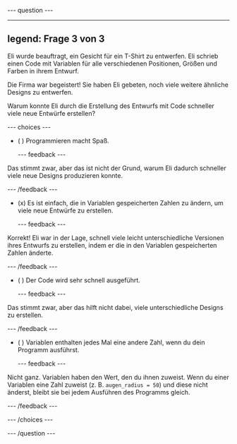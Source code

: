 
--- question ---

---
legend: Frage 3 von 3
---

Eli wurde beauftragt, ein Gesicht für ein T-Shirt zu entwerfen. Eli schrieb einen Code mit Variablen für alle verschiedenen Positionen, Größen und Farben in ihrem Entwurf.

Die Firma war begeistert! Sie haben Eli gebeten, noch viele weitere ähnliche Designs zu entwerfen.

Warum konnte Eli durch die Erstellung des Entwurfs mit Code schneller viele neue Entwürfe erstellen?

--- choices ---

- ( ) Programmieren macht Spaß.

  --- feedback ---

Das stimmt zwar, aber das ist nicht der Grund, warum Eli dadurch schneller viele neue Designs produzieren konnte.

  --- /feedback ---

- (x) Es ist einfach, die in Variablen gespeicherten Zahlen zu ändern, um viele neue Entwürfe zu erstellen.

  --- feedback ---

Korrekt! Eli war in der Lage, schnell viele leicht unterschiedliche Versionen ihres Entwurfs zu erstellen, indem er die in den Variablen gespeicherten Zahlen änderte.

  --- /feedback ---

- ( ) Der Code wird sehr schnell ausgeführt.

  --- feedback ---

Das stimmt zwar, aber das hilft nicht dabei, viele unterschiedliche Designs zu erstellen.

  --- /feedback ---

- ( ) Variablen enthalten jedes Mal eine andere Zahl, wenn du dein Programm ausführst.

  --- feedback ---

Nicht ganz. Variablen haben den Wert, den du ihnen zuweist. Wenn du einer Variablen eine Zahl zuweist (z. B. `augen_radius = 50`) und diese nicht änderst, bleibt sie bei jedem Ausführen des Programms gleich.

  --- /feedback ---

--- /choices ---

--- /question ---
